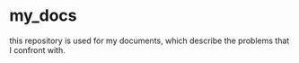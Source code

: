 # my_docs
this repository is used for my documents, which describe the problems that I confront with.
